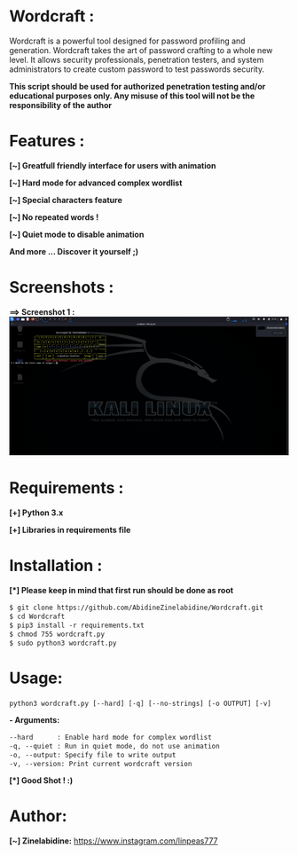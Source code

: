 # Wordcraft :
Wordcraft is a powerful tool designed for password profiling and generation. Wordcraft takes the art of password crafting to a whole new level. It allows security professionals, penetration testers, and system administrators to create custom password to test passwords security.

**This script should be used for authorized penetration testing and/or educational purposes only. Any misuse of this tool will not be the responsibility of the author** 

# Features :
**[~] Greatfull friendly interface for users with animation**

**[~] Hard mode for advanced complex wordlist**

**[~] Special characters feature**

**[~] No repeated words !**

**[~] Quiet mode to disable animation**

**And more ... Discover it yourself ;)**


# Screenshots :
**==> Screenshot 1 :**
![screenshot 1](https://github.com/AbidineZinelabidine/Wordcraft/blob/main/images/wordcraft_screenshot.png)


# Requirements :
**[+] Python 3.x**

**[+] Libraries in requirements file**

# Installation :
**[*] Please keep in mind that first run should be done as root**
```
$ git clone https://github.com/AbidineZinelabidine/Wordcraft.git
$ cd Wordcraft
$ pip3 install -r requirements.txt
$ chmod 755 wordcraft.py
$ sudo python3 wordcraft.py
```
# Usage:
```python3 wordcraft.py [--hard] [-q] [--no-strings] [-o OUTPUT] [-v]```

**- Arguments:**

```
--hard      : Enable hard mode for complex wordlist
-q, --quiet : Run in quiet mode, do not use animation
-o, --output: Specify file to write output
-v, --version: Print current wordcraft version
```

**[*] Good Shot ! :)**



# Author:
**[~] Zinelabidine:**
https://www.instagram.com/linpeas777

